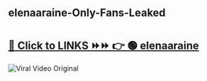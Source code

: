 
 ## elenaaraine-Only-Fans-Leaked

# <h2><a href="https://clipsfans.com/elenaaraine&ref=git">🔗 Click to LINKS ⏩⏩ 👉 🟢 elenaaraine </a></h2>

<a href="https://clipsfans.com/elenaaraine&ref=git" rel="nofollow" data-target="animated-image.originalLink"><img src="https://i.ibb.co.com/xMMVF88/686577567.gif" alt="Viral Video Original" style="max-width: 100%; display: inline-block;" data-target="animated-image.originalImage"></a>
